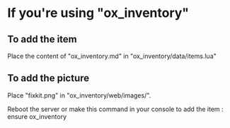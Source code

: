 # If you're using "ox_inventory"
## To add the item
Place the content of "ox_inventory.md" in "ox_inventory/data/items.lua"
## To add the picture
Place "fixkit.png" in "ox_inventory/web/images/".

Reboot the server or make this command in your console to add the item :
ensure ox_inventory
